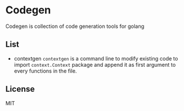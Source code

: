 Codegen
=======

Codegen is collection of code generation tools for golang

List
----

- contextgen
  `contextgen` is a command line to modify existing code to import `context.Context`
  package and append it as first argument to every functions in the file.

License
-------
MIT
